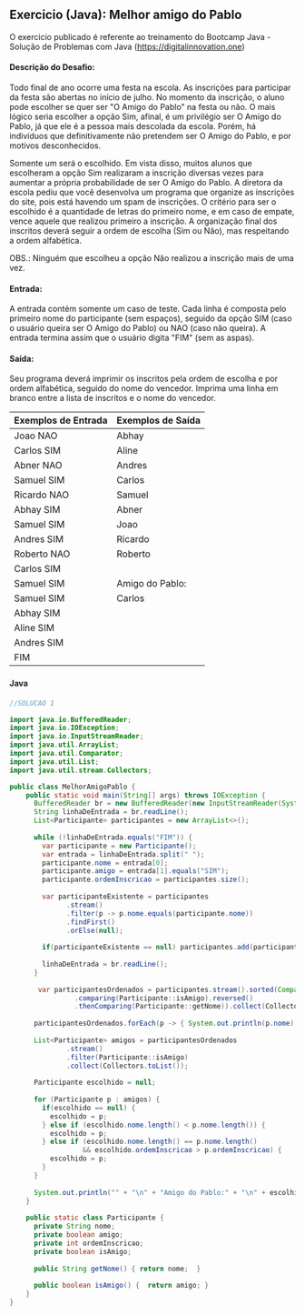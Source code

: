 ## Exercicio (Java): Melhor amigo do Pablo

O exercicio publicado é referente ao treinamento do Bootcamp Java - Solução de Problemas com Java 
(https://digitalinnovation.one)


#### Descrição do Desafio:

Todo final de ano ocorre uma festa na escola. As inscrições para participar da festa são abertas no início de julho. No momento da inscrição, o aluno pode escolher se quer ser "O Amigo do Pablo" na festa ou não. O mais lógico seria escolher a opção Sim, afinal, é um privilégio ser O Amigo do Pablo, já que ele é a pessoa mais descolada da escola. Porém, há indivíduos que definitivamente não pretendem ser O Amigo do Pablo, e por motivos desconhecidos.

Somente um será o escolhido. Em vista disso, muitos alunos que escolheram a opção Sim realizaram a inscrição diversas vezes para aumentar a própria probabilidade de ser O Amigo do Pablo. A diretora da escola pediu que você desenvolva um programa que organize as inscrições do site, pois está havendo um spam de inscrições. O critério para ser o escolhido é a quantidade de letras do primeiro nome, e em caso de empate, vence aquele que realizou primeiro a inscrição. A organização final dos inscritos deverá seguir a ordem de escolha (Sim ou Não), mas respeitando a ordem alfabética.

OBS.: Ninguém que escolheu a opção Não realizou a inscrição mais de uma vez.

#### Entrada: 

A entrada contém somente um caso de teste. Cada linha é composta pelo primeiro nome do participante (sem espaços), seguido da opção SIM (caso o usuário queira ser O Amigo do Pablo) ou NAO (caso não queira). A entrada termina assim que o usuário digita "FIM" (sem as aspas).

#### Saída: 

Seu programa deverá imprimir os inscritos pela ordem de escolha e por ordem alfabética, seguido do nome do vencedor. Imprima uma linha em branco entre a lista de inscritos e o nome do vencedor.

Exemplos de Entrada  | Exemplos de Saída
------------- | -------------
Joao NAO | Abhay
Carlos SIM | Aline
Abner NAO | Andres
Samuel SIM | Carlos
Ricardo NAO | Samuel
Abhay SIM | Abner
Samuel SIM | Joao
Andres SIM | Ricardo
Roberto NAO | Roberto
Carlos SIM | 
Samuel SIM | Amigo do Pablo:
Samuel SIM | Carlos
Abhay SIM | 
Aline SIM |
Andres SIM |
FIM |


#### Java　

```java
//SOLUCAO 1

import java.io.BufferedReader;
import java.io.IOException;
import java.io.InputStreamReader;
import java.util.ArrayList;
import java.util.Comparator;
import java.util.List;
import java.util.stream.Collectors;

public class MelhorAmigoPablo {
    public static void main(String[] args) throws IOException {
      BufferedReader br = new BufferedReader(new InputStreamReader(System.in));
      String linhaDeEntrada = br.readLine();
      List<Participante> participantes = new ArrayList<>();
    
      while (!linhaDeEntrada.equals("FIM")) {
        var participante = new Participante();
        var entrada = linhaDeEntrada.split(" ");
        participante.nome = entrada[0];
        participante.amigo = entrada[1].equals("SIM");
        participante.ordemInscricao = participantes.size();
            
        var participanteExistente = participantes
              .stream()
              .filter(p -> p.nome.equals(participante.nome))
              .findFirst()
              .orElse(null);
                    
        if(participanteExistente == null) participantes.add(participante);
            
        linhaDeEntrada = br.readLine();
      }
    
       var participantesOrdenados = participantes.stream().sorted(Comparator
                .comparing(Participante::isAmigo).reversed()
                .thenComparing(Participante::getNome)).collect(Collectors.toList());
    
      participantesOrdenados.forEach(p -> { System.out.println(p.nome); });
    
      List<Participante> amigos = participantesOrdenados
              .stream()
              .filter(Participante::isAmigo)
              .collect(Collectors.toList());
              
      Participante escolhido = null;
    
      for (Participante p : amigos) {
        if(escolhido == null) {
          escolhido = p;
        } else if (escolhido.nome.length() < p.nome.length()) {
          escolhido = p;
        } else if (escolhido.nome.length() == p.nome.length()
                  && escolhido.ordemInscricao > p.ordemInscricao) {
          escolhido = p;
        }
      }
    
      System.out.println("" + "\n" + "Amigo do Pablo:" + "\n" + escolhido.nome);
    }
    
    public static class Participante {
      private String nome;
      private boolean amigo;
      private int ordemInscricao;
      private boolean isAmigo;
        
      public String getNome() { return nome;  }
        
      public boolean isAmigo() {  return amigo; }
    }
}
```

